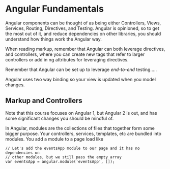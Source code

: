 # Angular Fundamentals #

Angular components can be thought of as being either Controllers, Views, Services, Routing, Directives, and Testing. Angular is opinioned, so to get the most out of it, and reduce dependencies on other libraries, you should understand how things work the Angular way.

When reading markup, remember that Angular can both leverage directives, and controllers, where you can create new tags that refer to larger controllers or add in ng attributes for leveraging directives.

Remember that Angular can be set up to leverage *end-to-end* testing.....

Angular uses two way binding so your view is updated when you model changes.


## Markup and Controllers ##

Note that this course focuses on Angular 1, but Angular 2 is out, and has some significant changes you should be mindful of.

In Angular, modules are the collections of files that together form some bigger purpose. Your controllers, services, templates, etc are bundled into modules. You add a module to a page load like

```
// Let's add the eventsApp module to our page and it has no dependencies on
// other modules, but we still pass the empty array
var eventsApp = angular.module('eventsApp', []);
```
